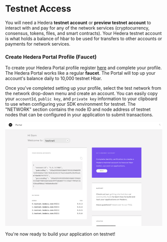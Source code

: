 # Testnet Access

You will need a Hedera **testnet account** or **preview testnet** **account** to interact with and pay for any of the network services \(cryptocurrency, consensus, tokens, files, and smart contracts\). Your Hedera testnet account is what holds a balance of hbar to be used for transfers to other accounts or payments for network services.

### Create Hedera Portal Profile (Faucet)

To create your Hedera Portal profile register [here](https://portal.hedera.com/register) and complete your profile. The Hedera Portal works like a regular **faucet**. The Portal will top up your account's balance daily to 10,000 testnet Hbar.

Once you've completed setting up your profile, select the test network from the network drop-down menu and create an account. You can easily copy your `accountId`, `public key`, and `private key` information to your clipboard to use when configuring your SDK environment for testnet. The "NETWORK" section contains the node ID and node address of testnet nodes that can be configured in your application to submit transactions.

![](../.gitbook/assets/portal-testnet.png)

You're now ready to build your application on testnet!


